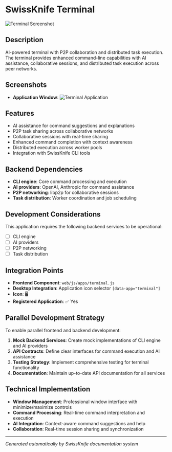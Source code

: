 # SwissKnife Terminal

![Terminal Screenshot](https://github.com/user-attachments/assets/7ec6fb2d-9c7b-4cca-a10a-7d9480061a8f)

## Description
AI-powered terminal with P2P collaboration and distributed task execution. The terminal provides enhanced command-line capabilities with AI assistance, collaborative sessions, and distributed task execution across peer networks.

## Screenshots
- **Application Window**: ![Terminal Application](https://github.com/user-attachments/assets/7ec6fb2d-9c7b-4cca-a10a-7d9480061a8f)

## Features
- AI assistance for command suggestions and explanations
- P2P task sharing across collaborative networks
- Collaborative sessions with real-time sharing
- Enhanced command completion with context awareness
- Distributed execution across worker pools
- Integration with SwissKnife CLI tools

## Backend Dependencies
- **CLI engine**: Core command processing and execution
- **AI providers**: OpenAI, Anthropic for command assistance
- **P2P networking**: libp2p for collaborative sessions
- **Task distribution**: Worker coordination and job scheduling

## Development Considerations
This application requires the following backend services to be operational:
- [ ] CLI engine
- [ ] AI providers
- [ ] P2P networking
- [ ] Task distribution

## Integration Points
- **Frontend Component**: `web/js/apps/terminal.js`
- **Desktop Integration**: Application icon selector `[data-app="terminal"]`
- **Icon**: 🖥️
- **Registered Application**: ✅ Yes

## Parallel Development Strategy
To enable parallel frontend and backend development:

1. **Mock Backend Services**: Create mock implementations of CLI engine and AI providers
2. **API Contracts**: Define clear interfaces for command execution and AI assistance
3. **Testing Strategy**: Implement comprehensive testing for terminal functionality
4. **Documentation**: Maintain up-to-date API documentation for all services

## Technical Implementation
- **Window Management**: Professional window interface with minimize/maximize controls
- **Command Processing**: Real-time command interpretation and execution
- **AI Integration**: Context-aware command suggestions and help
- **Collaboration**: Real-time session sharing and synchronization

---
*Generated automatically by SwissKnife documentation system*